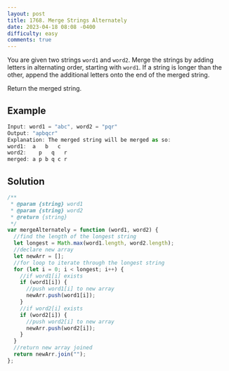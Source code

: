 ```yaml
---
layout: post
title: 1768. Merge Strings Alternately
date: 2023-04-18 08:08 -0400
difficulty: easy
comments: true
---
```


You are given two strings `word1` and `word2`. Merge the strings by adding letters in alternating order, starting with `word1`. If a string is longer than the other, append the additional letters onto the end of the merged string.

Return the merged string.

## Example

```javascript
Input: word1 = "abc", word2 = "pqr"
Output: "apbqcr"
Explanation: The merged string will be merged as so:
word1:  a   b   c
word2:    p   q   r
merged: a p b q c r
```

## Solution

```javascript
/**
 * @param {string} word1
 * @param {string} word2
 * @return {string}
 */
var mergeAlternately = function (word1, word2) {
  //find the length of the longest string
  let longest = Math.max(word1.length, word2.length);
  //declare new array
  let newArr = [];
  //for loop to iterate through the longest string
  for (let i = 0; i < longest; i++) {
    //if word1[i] exists
    if (word1[i]) {
      //push word1[i] to new array
      newArr.push(word1[i]);
    }
    //if word2[i] exists
    if (word2[i]) {
      //push word2[i] to new array
      newArr.push(word2[i]);
    }
  }
  //return new array joined
  return newArr.join("");
};
```
